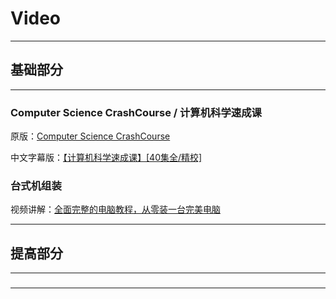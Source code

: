 # Video

---

## 基础部分

---

### Computer Science CrashCourse / 计算机科学速成课

原版：[Computer Science CrashCourse](https://www.youtube.com/playlist?list=PL8dPuuaLjXtNlUrzyH5r6jN9ulIgZBpdo)

中文字幕版：[【计算机科学速成课】[40集全/精校]](https://www.bilibili.com/video/BV1EW411u7th)

### 台式机组装

视频讲解：[全面完整的电脑教程，从零装一台完美电脑](https://www.bilibili.com/video/BV1UC4y1a79h)






---

## 提高部分

---

###

---

























































